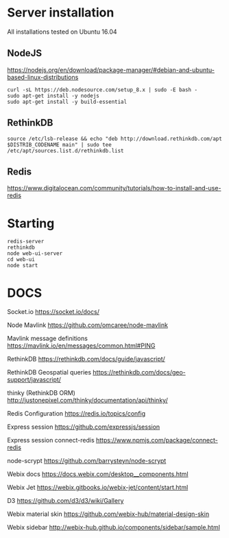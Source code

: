 # Server installation

All installations tested on Ubuntu 16.04


## NodeJS

https://nodejs.org/en/download/package-manager/#debian-and-ubuntu-based-linux-distributions

    curl -sL https://deb.nodesource.com/setup_8.x | sudo -E bash -
    sudo apt-get install -y nodejs
    sudo apt-get install -y build-essential

## RethinkDB

    source /etc/lsb-release && echo "deb http://download.rethinkdb.com/apt $DISTRIB_CODENAME main" | sudo tee /etc/apt/sources.list.d/rethinkdb.list


## Redis

https://www.digitalocean.com/community/tutorials/how-to-install-and-use-redis



# Starting

    redis-server
    rethinkdb
    node web-ui-server
    cd web-ui
    node start






# DOCS

Socket.io
https://socket.io/docs/

Node Mavlink
https://github.com/omcaree/node-mavlink

Mavlink message definitions
https://mavlink.io/en/messages/common.html#PING

RethinkDB
https://rethinkdb.com/docs/guide/javascript/

RethinkDB Geospatial queries
https://rethinkdb.com/docs/geo-support/javascript/

thinky (RethinkDB ORM)
http://justonepixel.com/thinky/documentation/api/thinky/

Redis Configuration
https://redis.io/topics/config

Express session
https://github.com/expressjs/session

Express session connect-redis
https://www.npmjs.com/package/connect-redis

node-scrypt
https://github.com/barrysteyn/node-scrypt



Webix docs
https://docs.webix.com/desktop__components.html

Webix Jet
https://webix.gitbooks.io/webix-jet/content/start.html

D3
https://github.com/d3/d3/wiki/Gallery

Webix material skin
https://github.com/webix-hub/material-design-skin

Webix sidebar
http://webix-hub.github.io/components/sidebar/sample.html


